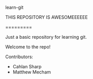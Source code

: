learn-git

THIS REPOSITORY IS AWESOMEEEEEE

=========

Just a basic repository for learning git.

Welcome to the repo!

Contributors:
* Cahlan Sharp
* Matthew Mecham